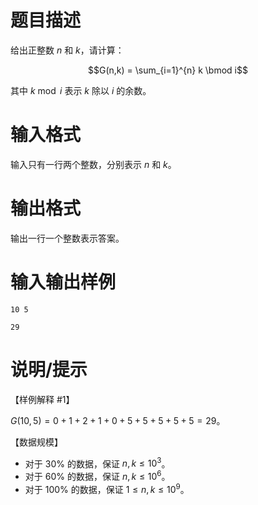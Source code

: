 # 题目描述

给出正整数 $n$ 和 $k$，请计算：

$$G(n,k) = \sum_{i=1}^{n} k \bmod i$$

其中 $k \bmod i$ 表示 $k$ 除以 $i$ 的余数。

# 输入格式

输入只有一行两个整数，分别表示 $n$ 和 $k$。

# 输出格式

输出一行一个整数表示答案。

# 输入输出样例

```input1
10 5
```

```output1
29
```

# 说明/提示

【样例解释 #1】

$G(10,5)=0+1+2+1+0+5+5+5+5+5=29$。

【数据规模】

* 对于 $30 \%$ 的数据，保证 $n,k \leq {10}^3$。
* 对于 $60 \%$ 的数据，保证 $n,k \leq {10}^6$。
* 对于 $100 \%$ 的数据，保证 $1 \leq n,k \leq {10}^9$。
